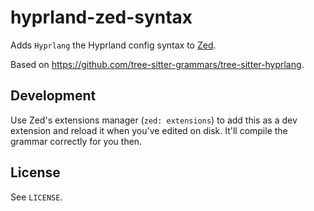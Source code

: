 # hyprland-zed-syntax

Adds `Hyprlang` the Hyprland config syntax to [Zed][].

Based on <https://github.com/tree-sitter-grammars/tree-sitter-hyprlang>.

[Zed]: https://zed.dev/

## Development

Use Zed's extensions manager (`zed: extensions`) to add this as a dev extension and reload it when you've edited on disk. It'll compile the grammar correctly for you then.

## License

See `LICENSE`.
